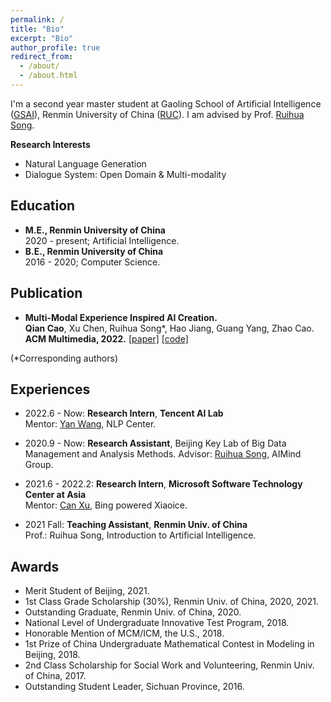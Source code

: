 ```yaml
---
permalink: /
title: "Bio"
excerpt: "Bio"
author_profile: true
redirect_from: 
  - /about/
  - /about.html
---
```


I'm a second year master student at Gaoling School of Artificial Intelligence ([GSAI](http://ai.ruc.edu.cn/)), Renmin University of China ([RUC](https://www.ruc.edu.cn/)). I am advised by Prof. [Ruihua Song](https://scholar.google.com.hk/citations?user=v5LctN8AAAAJ&hl=en).

**Research Interests**

* Natural Language Generation
* Dialogue System: Open Domain & Multi-modality
<!-- * Multi-modality: Multi-modal Understanding and Interaction -->

## Education
- <b>M.E., Renmin University of China</b> <br>
2020 - present; Artificial Intelligence.
- <b>B.E., Renmin University of China</b> <br>
2016 - 2020; Computer Science.


## Publication

- **Multi-Modal Experience Inspired AI Creation.** <br>
**Qian Cao**, Xu Chen, Ruihua Song*, Hao Jiang, Guang Yang, Zhao Cao. <br>
**ACM Multimedia, 2022.** [[paper]]() [[code]](https://github.com/Aman-4-Real/MMTG)

<!-- - **Qian Cao**, Ruihua Song. ["Simulated Experiences based Long Verse Generation"](). -->

<!-- - **Qian Cao**, Ruihua Song, ["Constructing Parallelism with Semantic Structural Alignment"](). -->
 (*Corresponding authors)



## Experiences
<!-- - 2022.6 - Now: **Research Intern**, **Tencent AI Lab** <br> -->
- 2022.6 - Now: **Research Intern**, **Tencent AI Lab** <br>
Mentor: [Yan Wang](https://libertywing.github.io/yanwang.github.io/), NLP Center.

- 2020.9 - Now: **Research Assistant**, Beijing Key Lab of Big Data Management and Analysis Methods.
Advisor: [Ruihua Song](https://scholar.google.com.hk/citations?user=v5LctN8AAAAJ&hl=en), AIMind Group.

- 2021.6 - 2022.2: **Research Intern**, **Microsoft Software Technology Center at Asia** <br>
Mentor: [Can Xu](https://nlpxucan.github.io/), Bing powered Xiaoice.

- 2021 Fall: **Teaching Assistant**, **Renmin Univ. of China** <br>
Prof.: Ruihua Song, Introduction to Artificial Intelligence.



## Awards

- Merit Student of Beijing, 2021.
- 1st Class Grade Scholarship (30%), Renmin Univ. of China, 2020, 2021.
- Outstanding Graduate, Renmin Univ. of China, 2020.
- National Level of Undergraduate Innovative Test Program, 2018.
- Honorable Mention of MCM/ICM, the U.S., 2018.
- 1st Prize of China Undergraduate Mathematical Contest in Modeling in Beijing, 2018.
- 2nd Class Scholarship for Social Work and Volunteering, Renmin Univ. of China, 2017.
- Outstanding Student Leader, Sichuan Province, 2016.








<!-- # Blog Posts -->


